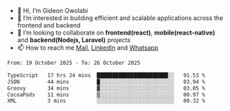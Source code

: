 - 👋 Hi, I’m Gideon Owolabi
- 👀 I’m interested in building efficient and scalable applications across the frontend and backend
- 💞️ I’m looking to collaborate on <b>frontend(react)</b>, <b>mobile(react-native)</b> and <b>backend(Nodejs, Laravel)</b> projects
- 📫 How to reach me <a href="mailto:gideoniyin2021@gmail.com">Mail</a>, <a href="https://www.linkedin.com/in/gideon-owolabi-9b667a232/">LinkedIn</a> and <a href="https://wa.me/2348055377085">Whatsapp</a>

<!---
gude1/gude1 is a ✨ special ✨ repository because its `README.md` (this file) appears on your GitHub profile.
You can click the Preview link to take a look at your changes.
--->

<!--START_SECTION:waka-->

```txt
From: 19 October 2025 - To: 26 October 2025

TypeScript   17 hrs 24 mins  ███████████████████████░░   91.53 %
JSON         44 mins         █░░░░░░░░░░░░░░░░░░░░░░░░   03.94 %
Groovy       34 mins         ▓░░░░░░░░░░░░░░░░░░░░░░░░   03.05 %
CocoaPods    11 mins         ▒░░░░░░░░░░░░░░░░░░░░░░░░   00.97 %
XML          3 mins          ░░░░░░░░░░░░░░░░░░░░░░░░░   00.32 %
```

<!--END_SECTION:waka-->
